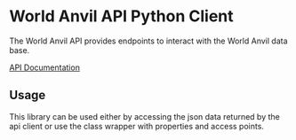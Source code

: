 # World Anvil API Python Client

The World Anvil API provides endpoints to interact with the World Anvil data base.

[API Documentation](https://www.worldanvil.com/api/aragorn/documentation)

## Usage

This library can be used either by accessing the json data returned by the 
api client or use the class wrapper with properties and access points.